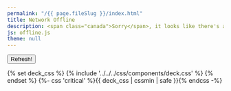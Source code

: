 ```yaml
---
permalink: "/{{ page.fileSlug }}/index.html"
title: Network Offline
description: <span class="canada">Sorry</span>, it looks like there's a problem with your Internet connection.
js: offline.js
theme: null
---
```


<nav class=" [ grid ] [ navigator ] " aria-label="Error Navigation">
  <button onclick="window.location.reload()" aria-label="Refresh">Refresh!</button>
</nav>

{% set deck_css %}
    {% include '../../../css/components/deck.css' %}
{% endset %}
{%- css 'critical' %}{{ deck_css | cssmin | safe }}{% endcss -%}
